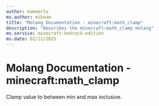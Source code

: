 ```yaml
---
author: mammerla
ms.author: mikeam
title: "Molang Documentation - minecraft:math_clamp"
description: "Describes the minecraft:math_clamp molang"
ms.service: minecraft-bedrock-edition
ms.date: 02/11/2025 
---
```


# Molang Documentation - minecraft:math_clamp

Clamp value to between min and max inclusive.
